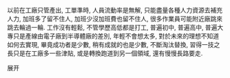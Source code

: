 以前在工廠只管產出, 工單準時, 人員流動率是無解, 只能盡量各種人力資源去補充人力, 加班多了留不住人, 加班少沒加班費也留不住人, 很多作業員可能附近廠跳來跳去輪過一輪. 工作沒有輕鬆, 不管學歷高低都是打工, 普遍初中, 普遍高中, 普遍大專只是產線由電子廠到半導體廠的差別, 年輕不會想太多, 對於未來的理想不知道如何去實現, 畢竟成功者是少數, 稍有成就的也是少數, 不斷淘汰替換, 習得一技之長只是在工廠多一些津貼, 或是轉換跑道到另一個領域, 還有慢慢長路要走.

展开